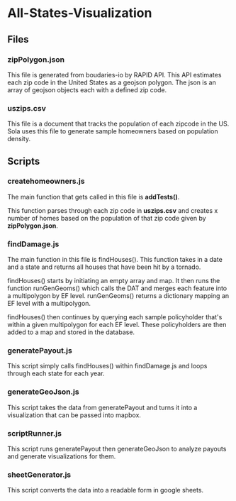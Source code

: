 # All-States-Visualization


## Files

### zipPolygon.json

This file is generated from boudaries-io by RAPID API. This API estimates each zip code in the United States as a geojson polygon. The json is an array of geojson objects
each with a defined zip code.

### uszips.csv

This file is a document that tracks the population of each zipcode in the US. Sola uses this file to generate sample homeowners based on population density.

## Scripts

### createhomeowners.js

The main function that gets called in this file is **addTests()**.

This function parses through each zip code in **uszips.csv** and creates x number of homes based on the population of that zip code given by **zipPolygon.json**.

### findDamage.js

The main function in this file is findHouses(). This function takes in a date and a state and returns all houses that have been hit by a tornado.

findHouses() starts by initiating an empty array and map. It then runs the function runGenGeoms() which calls the DAT and merges each feature into a multipolygon by EF level. runGenGeoms() returns a dictionary mapping an EF level with a multipolygon. 

findHouses() then continues by querying each sample policyholder that's within a given multipolygon for each EF level. These policyholders are then added to a map and stored in the database.

### generatePayout.js

This script simply calls findHouses() within findDamage.js and loops through each state for each year.

### generateGeoJson.js

This script takes the data from generatePayout and turns it into a visualization that can be passed into mapbox.

### scriptRunner.js

This script runs generatePayout then generateGeoJson to analyze payouts and generate visualizations for them.

### sheetGenerator.js

This script converts the data into a readable form in google sheets.


